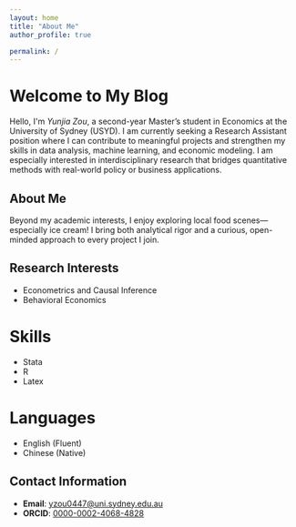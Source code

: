 ```yaml
---
layout: home
title: "About Me"
author_profile: true

permalink: /
---
```


# Welcome to My Blog
Hello, I'm *Yunjia Zou*, a second-year Master’s student in Economics at the University of Sydney (USYD). I am currently seeking a Research Assistant position where I can contribute to meaningful projects and strengthen my skills in data analysis, machine learning, and economic modeling. I am especially interested in interdisciplinary research that bridges quantitative methods with real-world policy or business applications.

## About Me
Beyond my academic interests, I enjoy exploring local food scenes—especially ice cream! I bring both analytical rigor and a curious, open-minded approach to every project I join.

## Research Interests
- Econometrics and Causal Inference
- Behavioral Economics

# Skills 
- Stata 
- R 
- Latex 

# Languages 
- English (Fluent)
- Chinese (Native)

## Contact Information
- **Email**: [yzou0447@uni.sydney.edu.au](mailto:yzou0447@uni.sydney.edu.au)
- **ORCID**: [0000-0002-4068-4828](https://orcid.org/0000-0002-4068-4828)

